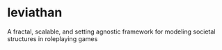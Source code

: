 # leviathan
A fractal, scalable, and setting agnostic framework for modeling societal structures in roleplaying games
